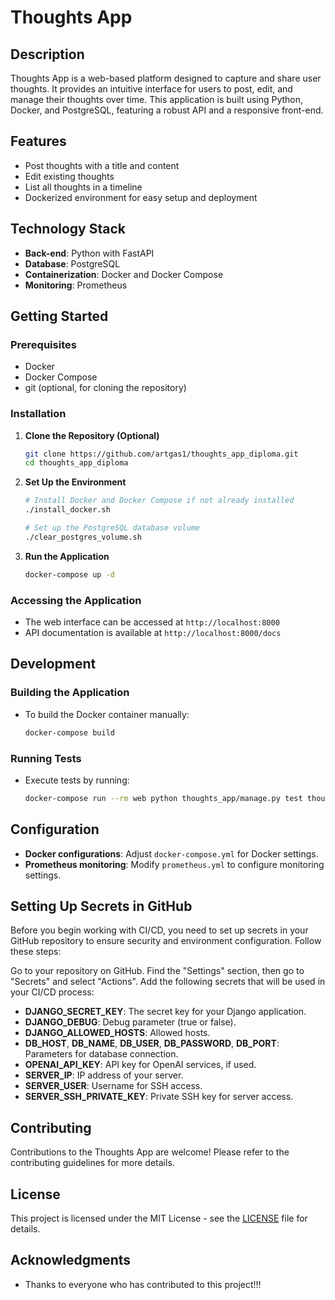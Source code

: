 # Thoughts App

## Description
Thoughts App is a web-based platform designed to capture and share user thoughts. It provides an intuitive interface for users to post, edit, and manage their thoughts over time. This application is built using Python, Docker, and PostgreSQL, featuring a robust API and a responsive front-end.

## Features
- Post thoughts with a title and content
- Edit existing thoughts
- List all thoughts in a timeline
- Dockerized environment for easy setup and deployment

## Technology Stack
- **Back-end**: Python with FastAPI
- **Database**: PostgreSQL
- **Containerization**: Docker and Docker Compose
- **Monitoring**: Prometheus

## Getting Started

### Prerequisites
- Docker
- Docker Compose
- git (optional, for cloning the repository)

### Installation

1. **Clone the Repository (Optional)**
   ```bash
   git clone https://github.com/artgas1/thoughts_app_diploma.git
   cd thoughts_app_diploma
   ```

2. **Set Up the Environment**
   ```bash
   # Install Docker and Docker Compose if not already installed
   ./install_docker.sh

   # Set up the PostgreSQL database volume
   ./clear_postgres_volume.sh
   ```

3. **Run the Application**
   ```bash
   docker-compose up -d
   ```

### Accessing the Application
- The web interface can be accessed at `http://localhost:8000`
- API documentation is available at `http://localhost:8000/docs`

## Development

### Building the Application
- To build the Docker container manually:
  ```bash
  docker-compose build
  ```

### Running Tests
- Execute tests by running:
  ```bash
  docker-compose run --rm web python thoughts_app/manage.py test thoughts_core thoughts_app
  ```

## Configuration
- **Docker configurations**: Adjust `docker-compose.yml` for Docker settings.
- **Prometheus monitoring**: Modify `prometheus.yml` to configure monitoring settings.

## Setting Up Secrets in GitHub
Before you begin working with CI/CD, you need to set up secrets in your GitHub repository to ensure security and environment configuration. Follow these steps:

Go to your repository on GitHub.
Find the "Settings" section, then go to "Secrets" and select "Actions".
Add the following secrets that will be used in your CI/CD process:
- **DJANGO_SECRET_KEY**: The secret key for your Django application.
- **DJANGO_DEBUG**: Debug parameter (true or false).
- **DJANGO_ALLOWED_HOSTS**: Allowed hosts.
- **DB_HOST**, **DB_NAME**, **DB_USER**, **DB_PASSWORD**, **DB_PORT**: Parameters for database connection.
- **OPENAI_API_KEY**: API key for OpenAI services, if used.
- **SERVER_IP**: IP address of your server.
- **SERVER_USER**: Username for SSH access.
- **SERVER_SSH_PRIVATE_KEY**: Private SSH key for server access.

## Contributing
Contributions to the Thoughts App are welcome! Please refer to the contributing guidelines for more details.

## License
This project is licensed under the MIT License - see the [LICENSE](LICENSE) file for details.

## Acknowledgments
- Thanks to everyone who has contributed to this project!!!
